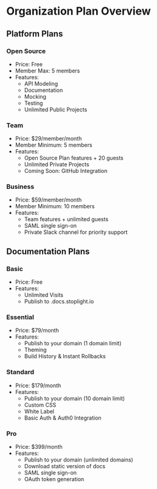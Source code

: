 # Organization Plan Overview 

## Platform Plans 

### Open Source 
- Price: Free
- Member Max: 5 members 
- Features: 
    - API Modeling 
    - Documentation 
    - Mocking 
    - Testing 
    - Unlimited Public Projects 

### Team 
- Price: $29/member/month 
- Member Minimum: 5 members 
- Features: 
    - Open Source Plan features + 20 guests 
    - Unlimited Private Projects 
    - Coming Soon: GitHub Integration 

### Business 
- Price: $59/member/month 
- Member Minimum: 10 members 
- Features: 
    - Team features + unlimited guests 
    - SAML single sign-on 
    - Private Slack channel for priority support 

## Documentation Plans 

### Basic 
- Price: Free 
- Features: 
    - Unlimited Visits 
    - Publish to .docs.stoplight.io


### Essential 
- Price: $79/month 
- Features: 
    - Publish to your domain (1 domain limit)
    - Theming 
    - Build History & Instant Rollbacks 
 
### Standard 
- Price: $179/month 
- Features:
    - Publish to your domain (10 domain limit)
    - Custom CSS
    - White Label 
    - Basic Auth & Auth0 Integration 

### Pro 
- Price: $399/month
- Features: 
    - Publish to your domain (unlimited domains)
    - Download static version of docs 
    - SAML single sign-on 
    - OAuth token generation 



